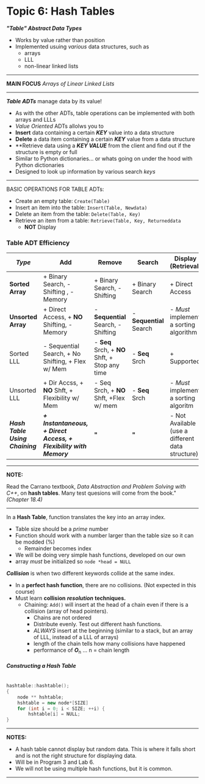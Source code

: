 Topic 6: Hash Tables
====================

***"Table" Abstract Data Types***
+  Works by value rather than position
+ Implemented usuing *various* data structures, such as
  - arrays
  - LLL
  - non-linear linked lists

___

**MAIN FOCUS**
*Arrays of Linear Linked Lists*
___

***Table ADTs*** manage data by its value!
+ As with the other ADTs, table operations can be implemented with both arrays and LLLs
+ *Value Oriented* ADTs  allolws you to
+ **Insert** data containing a certain ***KEY*** value into a data structure
+ **Delete** a data item containing a certain ***KEY*** value from a data structure
+ **Retrieve data using a ***KEY VALUE*** from the client and find out if the structure is empty or full
+ Similar to Python dictionaries... or whats going on under the hood with Python dictionaries
+ Designed to look up information by various search *keys*

___
BASIC OPERATIONS FOR TABLE ADTs:

  - Create an empty table: `Create(Table)`
  - Insert an item into the table: `Insert(Table, Newdata)`
  - Delete an item from the table: `Delete(Table, Key)`
  - Retrieve an item from a table: `Retrieve(Table, Key, Returneddata`
    * **NOT** Display

### Table ADT Efficiency

|    *Type*          |                         Add                       |                Remove               |        Search             |            Display (Retrieval)         |
|--------------------|---------------------------------------------------|-------------------------------------|---------------------------|----------------------------------------|
|  **Sorted Array**  |        + Binary Search, - Shifting , - Memory     |     + Binary Search, - Shifting     |      + Binary Search      |            + Direct Access             | 
| **Unsorted Array** |    + Direct Access, + **NO** Shifting, - Memory   | - **Sequential** Search, - Shifting |  - **Sequential** Search  | - *Must* implement a sorting algorithm |
|     Sorted LLL     | - Sequential Search, + No Shifting, + Flex w/ Mem | - **Seq** Srch, + **NO** Shft, + Stop any time | - **Seq** Srch |               + Supported              |
|    Unsorted LLL    | + Dir Accss, + **NO** Shft, + Flexibility w/ Mem  |    - Seq Srch, + **NO** Shft, +Flex w/ mem     | - **Seq** Srch |	- *Must* implement a sorting algoritm  |
| ***Hash Table Using Chaining*** | ***+ Instantaneous, + Direct Access, + Flexibility with Memory*** |     **"**         |      **"**     | - Not Available (use a different data structure)|

___
**NOTE:**

Read the Carrano textbook, *Data Abstraction and Problem Solving with C++*, on **hash tables**. 
Many test quesions will come from the book." *(Chapter 18.4)*

___

In a **Hash Table**, function translates the key into an array index.
+ Table size should be a *prime* number
+ Function should work with a number larger than the table size so it can be modded (%)
  - Remainder becomes index
+ We will be doing very simple hash functions, developed on our own
+ array *must* be initialized so `node *head = NULL`

***Collision*** is when two different keywords collide at the same index.
+ In a **perfect hash function**, there are no collisions. (Not expected in this course)
+ Must learn **collision** ***resolution*** **techniques.**
  -  Chaining: `Add()` will insert at the head of a chain even if there is a collision (array of head pointers).
     * Chains are not ordered
     * Distribute evenly. Test out different hash functions.
     * *ALWAYS* insert at the beginning (similar to a stack, but an array of LLL, instead of a LLL of arrays)
     * length of the chain tells how many collisions have happened
     * performance of ***O***<sub>n</sub> ... n = chain length

##### Constructing a Hash Table

```c++

hashtable::hashtable();
{
	node ** hshtable;
	hshtable = new node*[SIZE]
	for (int i = 0; i < SIZE; ++i) {
		hshtable[i] = NULL;
}

```

___
**NOTES:**

 * A hash table cannot display but random data. This is where it falls short and is not the right structure for displaying data.
 * Will be in Program 3 and Lab 6.
 * We will not be using multiple hash functions, but it is common.
___


